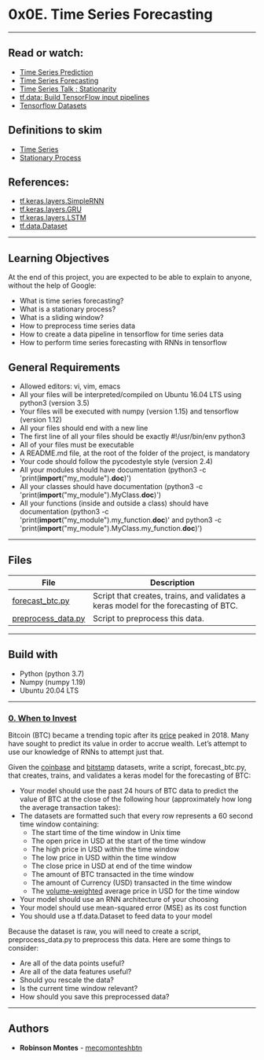 # 0x0E. Time Series Forecasting

---
## Read or watch:
*    [Time Series Prediction](https://www.youtube.com/watch?v=d4Sn6ny_5LI)
*    [Time Series Forecasting](https://www.tensorflow.org/tutorials/structured_data/time_series)
*    [Time Series Talk : Stationarity](https://www.youtube.com/watch?v=oY-j2Wof51c)
*    [tf.data: Build TensorFlow input pipelines](https://www.tensorflow.org/guide/data)
*    [Tensorflow Datasets](https://github.com/tensorflow/docs/blob/master/site/en/r1/guide/datasets.md)

## Definitions to skim
*    [Time Series](https://en.wikipedia.org/wiki/Time_series)
*    [Stationary Process](https://en.wikipedia.org/wiki/Stationary_process)

## References:
*    [tf.keras.layers.SimpleRNN](https://github.com/tensorflow/docs/blob/r1.12/site/en/api_docs/python/tf/keras/layers/SimpleRNN.md)
*    [tf.keras.layers.GRU](https://github.com/tensorflow/docs/blob/r1.12/site/en/api_docs/python/tf/keras/layers/GRU.md)
*    [tf.keras.layers.LSTM](https://github.com/tensorflow/docs/blob/r1.12/site/en/api_docs/python/tf/keras/layers/LSTM.md)
*    [tf.data.Dataset](https://github.com/tensorflow/docs/blob/r1.12/site/en/api_docs/python/tf/data/Dataset.md)

---
## Learning Objectives
At the end of this project, you are expected to be able to explain to anyone, without the help of Google:
-    What is time series forecasting?
-    What is a stationary process?
-    What is a sliding window?
-    How to preprocess time series data
-    How to create a data pipeline in tensorflow for time series data
-    How to perform time series forecasting with RNNs in tensorflow

## General Requirements
-    Allowed editors: vi, vim, emacs
-    All your files will be interpreted/compiled on Ubuntu 16.04 LTS using python3 (version 3.5)
-    Your files will be executed with numpy (version 1.15) and tensorflow (version 1.12)
-    All your files should end with a new line
-    The first line of all your files should be exactly #!/usr/bin/env python3
-    All of your files must be executable
-    A README.md file, at the root of the folder of the project, is mandatory
-    Your code should follow the pycodestyle style (version 2.4)
-    All your modules should have documentation (python3 -c 'print(__import__("my_module").__doc__)')
-    All your classes should have documentation (python3 -c 'print(__import__("my_module").MyClass.__doc__)')
-    All your functions (inside and outside a class) should have documentation (python3 -c 'print(__import__("my_module").my_function.__doc__)' and python3 -c 'print(__import__("my_module").MyClass.my_function.__doc__)')

---
## Files
| File | Description |
| ------ | ------ |
| [forecast_btc.py](forecast_btc.py) | Script that creates, trains, and validates a keras model for the forecasting of BTC. |
| [preprocess_data.py](preprocess_data.py) | Script to preprocess this data. |

---
## Build with
- Python (python 3.7)
- Numpy (numpy 1.19)
- Ubuntu 20.04 LTS 

---
### [0. When to Invest](./forecast_btc.py)
Bitcoin (BTC) became a trending topic after its [price](https://www.google.com/search?q=bitcoin+price) peaked in 2018. Many have sought to predict its value in order to accrue wealth. Let’s attempt to use our knowledge of RNNs to attempt just that.

Given the [coinbase](https://drive.google.com/file/d/16MgiuBfQKzXPoWFWi2w-LKJuZ7LgivpE/view) and [bitstamp](https://drive.google.com/file/d/15A-rLSrfZ0td7muSrYHy0WX9ZqrMweES/view) datasets, write a script, forecast_btc.py, that creates, trains, and validates a keras model for the forecasting of BTC:

*    Your model should use the past 24 hours of BTC data to predict the value of BTC at the close of the following hour (approximately how long the average transaction takes):
*    The datasets are formatted such that every row represents a 60 second time window containing:
     *    The start time of the time window in Unix time
     *    The open price in USD at the start of the time window
     *    The high price in USD within the time window
     *    The low price in USD within the time window
     *    The close price in USD at end of the time window
     *    The amount of BTC transacted in the time window
     *    The amount of Currency (USD) transacted in the time window
     *    The [volume-weighted](https://en.wikipedia.org/wiki/Volume-weighted_average_price#:~:text=In%20finance%2C%20volume%2Dweighted%20average,traded%20over%20the%20trading%20horizon.) average price in USD for the time window
*    Your model should use an RNN architecture of your choosing
*    Your model should use mean-squared error (MSE) as its cost function
*    You should use a tf.data.Dataset to feed data to your model

Because the dataset is raw, you will need to create a script, preprocess_data.py to preprocess this data. Here are some things to consider:

*    Are all of the data points useful?
*    Are all of the data features useful?
*    Should you rescale the data?
*    Is the current time window relevant?
*    How should you save this preprocessed data?

---
## Authors

* **Robinson Montes** - [mecomonteshbtn](https://github.com/mecomonteshbtn)
